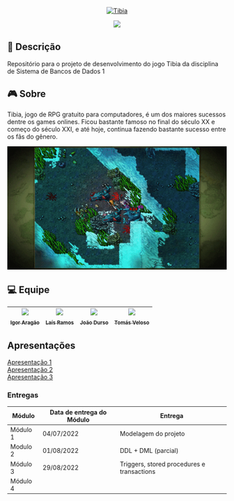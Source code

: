 <p align="center">
    <a href="https://www.tibia.com/mmorpg/free-multiplayer-online-role-playing-game.php"><img src="https://user-images.githubusercontent.com/69814362/177208866-0d9c5e6c-b827-46b8-99e9-37abf1457123.png" alt="Tibia"></a>
</p>

<p align="center">
    <img src="http://img.shields.io/static/v1?label=STATUS&message=EM%20DESENVOLVIMENTO&color=RED&style=for-the-badge"/>
</p>

## :page_facing_up: Descrição

Repositório para o projeto de desenvolvimento do jogo Tibia da disciplina de Sistema de Bancos de Dados 1

## :video_game: Sobre

Tibia, jogo de RPG gratuito para computadores, é um dos maiores sucessos dentre os games onlines. Ficou bastante famoso no final do século XX e começo do século XXI, e até hoje, continua fazendo bastante sucesso entre os fãs do gênero.

<p align="center">
    <img src= './assets/images/tibiagif.gif' width=960 heigth=540>
</p>

## :computer: Equipe

| [<img src="https://avatars.githubusercontent.com/u/18501566?v=4" width=115><br><sub>Igor Aragão</sub>](https://github.com/roginaldosemog) | [<img src="https://avatars.githubusercontent.com/u/38669960?v=4" width=115><br><sub>Laís Ramos</sub>](https://github.com/laisramos123) | [<img src="https://avatars.githubusercontent.com/u/69814362?v=4" width=115><br><sub>João Durso</sub>](https://github.com/jvsdurso) | [<img src="https://avatars.githubusercontent.com/u/48571671?v=4" width=115><br><sub>Tomás Veloso</sub>](https://github.com/tomasvelos0) |
| :---------------------------------------------------------------------------------------------------------------------------------------: | :------------------------------------------------------------------------------------------------------------------------------------: | :--------------------------------------------------------------------------------------------------------------------------------: | --------------------------------------------------------------------------------------------------------------------------------------- |

## Apresentações

<a href="https://youtu.be/wiYG0gk0bEo">Apresentação 1</a> <br>
<a href="https://youtu.be/NJ8ImUSgdxc">Apresentação 2</a> <br>
<a href="https://youtu.be/w1XXsyjCZAs">Apresentação 3</a> <br>

### Entregas

| Módulo   | Data de entrega do Módulo | Entrega                                    |
| -------- | ------------------------- | ------------------------------------------ |
| Módulo 1 | 04/07/2022                | Modelagem do projeto                       |
| Modulo 2 | 01/08/2022                | DDL + DML (parcial)                        |
| Módulo 3 | 29/08/2022                | Triggers, stored procedures e transactions |
| Módulo 4 |                           |                                            |
